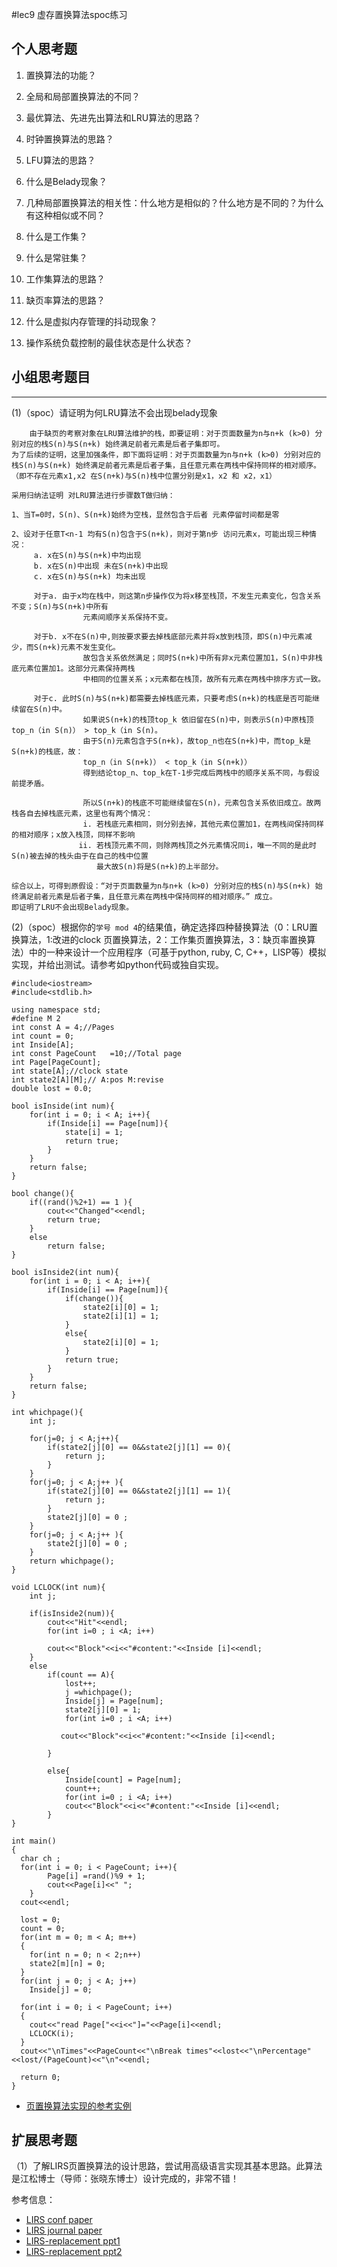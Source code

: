 #lec9 虚存置换算法spoc练习

## 个人思考题
1. 置换算法的功能？

2. 全局和局部置换算法的不同？

3. 最优算法、先进先出算法和LRU算法的思路？

4. 时钟置换算法的思路？

5. LFU算法的思路？

6. 什么是Belady现象？

7. 几种局部置换算法的相关性：什么地方是相似的？什么地方是不同的？为什么有这种相似或不同？

8. 什么是工作集？

9. 什么是常驻集？

10. 工作集算法的思路？

11. 缺页率算法的思路？

12. 什么是虚拟内存管理的抖动现象？

13. 操作系统负载控制的最佳状态是什么状态？

## 小组思考题目

----
(1)（spoc）请证明为何LRU算法不会出现belady现象
```
    由于缺页的考察对象在LRU算法维护的栈，即要证明：对于页面数量为n与n+k (k>0) 分别对应的栈S(n)与S(n+k) 始终满足前者元素是后者子集即可。
为了后续的证明，这里加强条件，即下面将证明：对于页面数量为n与n+k (k>0) 分别对应的栈S(n)与S(n+k) 始终满足前者元素是后者子集，且任意元素在两栈中保持同样的相对顺序。（即不存在元素x1,x2 在S(n+k)与S(n)栈中位置分别是x1，x2 和 x2，x1）
 
采用归纳法证明 对LRU算法进行步骤数T做归纳：
 
1、当T=0时，S(n)、S(n+k)始终为空栈，显然包含于后者 元素停留时间都是零
 
2、设对于任意T<n-1 均有S(n)包含于S(n+k)，则对于第n步 访问元素x，可能出现三种情况：
     a. x在S(n)与S(n+k)中均出现
     b. x在S(n)中出现 未在S(n+k)中出现
     c. x在S(n)与S(n+k) 均未出现
 
     对于a. 由于x均在栈中，则这第n步操作仅为将x移至栈顶，不发生元素变化，包含关系不变；S(n)与S(n+k)中所有
                元素间顺序关系保持不变。
 
     对于b. x不在S(n)中,则按要求要去掉栈底部元素并将x放到栈顶，即S(n)中元素减少，而S(n+k)元素不发生变化。
                故包含关系依然满足；同时S(n+k)中所有非x元素位置加1，S(n)中非栈底元素位置加1。这部分元素保持两栈
                中相同的位置关系；x元素都在栈顶，故所有元素在两栈中排序方式一致。
 
     对于c. 此时S(n)与S(n+k)都需要去掉栈底元素，只要考虑S(n+k)的栈底是否可能继续留在S(n)中。
                如果说S(n+k)的栈顶top_k 依旧留在S(n)中，则表示S(n)中原栈顶top_n（in S(n)） > top_k（in S(n)。
                由于S(n)元素包含于S(n+k)，故top_n也在S(n+k)中，而top_k是S(n+k)的栈底，故：
                top_n（in S(n+k)） < top_k（in S(n+k)）
                得到结论top_n、top_k在T-1步完成后两栈中的顺序关系不同，与假设前提矛盾。
               
                所以S(n+k)的栈底不可能继续留在S(n)，元素包含关系依旧成立。故两栈各自去掉栈底元素，这里也有两个情况：
                i. 若栈底元素相同，则分别去掉，其他元素位置加1，在两栈间保持同样的相对顺序；x放入栈顶，同样不影响
               ii. 若栈顶元素不同，则除两栈顶之外元素情况同i，唯一不同的是此时S(n)被去掉的栈头由于在自己的栈中位置
                   最大故S(n)将是S(n+k)的上半部分。
 
综合以上，可得到原假设：“对于页面数量为n与n+k (k>0) 分别对应的栈S(n)与S(n+k) 始终满足前者元素是后者子集，且任意元素在两栈中保持同样的相对顺序。” 成立。
即证明了LRU不会出现Belady现象。
```

(2)（spoc）根据你的`学号 mod 4`的结果值，确定选择四种替换算法（0：LRU置换算法，1:改进的clock 页置换算法，2：工作集页置换算法，3：缺页率置换算法）中的一种来设计一个应用程序（可基于python, ruby, C, C++，LISP等）模拟实现，并给出测试。请参考如python代码或独自实现。
```
#include<iostream>
#include<stdlib.h>

using namespace std;
#define M 2
int const A = 4;//Pages
int count = 0;
int Inside[A];
int const PageCount   =10;//Total page
int Page[PageCount];
int state[A];//clock state
int state2[A][M];// A:pos M:revise
double lost = 0.0;

bool isInside(int num){
	for(int i = 0; i < A; i++){
		if(Inside[i] == Page[num]){
			state[i] = 1;
			return true;
		}
	}
	return false;
}

bool change(){
	if((rand()%2+1) == 1 ){
		cout<<"Changed"<<endl;
		return true;
	}
	else
		return false;
}

bool isInside2(int num){
	for(int i = 0; i < A; i++){
		if(Inside[i] == Page[num]){
			if(change()){
				state2[i][0] = 1;
				state2[i][1] = 1;
			}
			else{
				state2[i][0] = 1;
			}
			return true;
		}
	}
	return false;
}

int whichpage(){
	int j;

	for(j=0; j < A;j++){
        if(state2[j][0] == 0&&state2[j][1] == 0){
			return j;
		}
	}
	for(j=0; j < A;j++ ){
        if(state2[j][0] == 0&&state2[j][1] == 1){
			return j;
		}
		state2[j][0] = 0 ;
	}
	for(j=0; j < A;j++ ){
		state2[j][0] = 0 ;
	}
	return whichpage();
}

void LCLOCK(int num){
	int j;

	if(isInside2(num)){
		cout<<"Hit"<<endl;
		for(int i=0 ; i <A; i++)
			
        cout<<"Block"<<i<<"#content:"<<Inside [i]<<endl;
	}
	else
		if(count == A){
			lost++;
			j =whichpage();
			Inside[j] = Page[num];
			state2[j][0] = 1;
			for(int i=0 ; i <A; i++)
			
           cout<<"Block"<<i<<"#content:"<<Inside [i]<<endl;
			
		}

		else{
			Inside[count] = Page[num];
			count++;
			for(int i=0 ; i <A; i++)
			cout<<"Block"<<i<<"#content:"<<Inside [i]<<endl;
		}
}

int main()
{
  char ch ;
  for(int i = 0; i < PageCount; i++){
	    Page[i] =rand()%9 + 1;
		cout<<Page[i]<<" ";
	}
  cout<<endl;

  lost = 0;
  count = 0;
  for(int m = 0; m < A; m++)
  {
  	for(int n = 0; n < 2;n++)
	state2[m][n] = 0;
  }
  for(int j = 0; j < A; j++)
  	Inside[j] = 0;
	
  for(int i = 0; i < PageCount; i++)
  {
    cout<<"read Page["<<i<<"]="<<Page[i]<<endl;
    LCLOCK(i);
  }
  cout<<"\nTimes"<<PageCount<<"\nBreak times"<<lost<<"\nPercentage"<<lost/(PageCount)<<"\n"<<endl;
  
  return 0;
}
```



 - [页置换算法实现的参考实例](https://github.com/chyyuu/ucore_lab/blob/master/related_info/lab3/page-replacement-policy.py)
 
## 扩展思考题
（1）了解LIRS页置换算法的设计思路，尝试用高级语言实现其基本思路。此算法是江松博士（导师：张晓东博士）设计完成的，非常不错！

参考信息：

 - [LIRS conf paper](http://www.ece.eng.wayne.edu/~sjiang/pubs/papers/jiang02_LIRS.pdf)
 - [LIRS journal paper](http://www.ece.eng.wayne.edu/~sjiang/pubs/papers/jiang05_LIRS.pdf)
 - [LIRS-replacement ppt1](http://dragonstar.ict.ac.cn/course_09/XD_Zhang/(6)-LIRS-replacement.pdf)
 - [LIRS-replacement ppt2](http://www.ece.eng.wayne.edu/~sjiang/Projects/LIRS/sig02.ppt)
